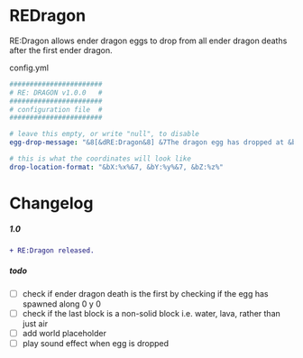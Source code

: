 # REDragon
RE:Dragon allows ender dragon eggs to drop from all ender dragon deaths after the first ender dragon.

config.yml
```yml
#######################
# RE: DRAGON v1.0.0   #
#######################
# configuration file  #
#######################

# leave this empty, or write "null", to disable
egg-drop-message: "&8[&dRE:Dragon&8] &7The dragon egg has dropped at &b%drop-location%&7!"

# this is what the coordinates will look like
drop-location-format: "&bX:%x%&7, &bY:%y%&7, &bZ:%z%"
```

# Changelog
##### 1.0
```diff
+ RE:Dragon released.
```

##### todo
- [ ] check if ender dragon death is the first by checking if the egg has spawned along 0 y 0
- [ ] check if the last block is a non-solid block i.e. water, lava, rather than just air
- [ ] add world placeholder
- [ ] play sound effect when egg is dropped
